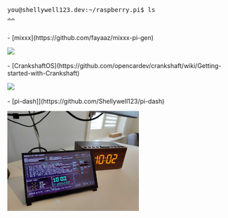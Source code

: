 <pre>
you@shellywell123.dev:~/raspberry.pi$ ls
<a href="https://shellywell123.dev/tree/projects/index.html">..</a>
</pre>

<br>
- [mixxx](https://github.com/fayaaz/mixxx-pi-gen)
<p float="middle">
    <img src="https://shellywell123.dev/tree/projects/attachments/pi-dj.jpg" width="300" />
</p>
- [CrankshaftOS](https://github.com/opencardev/crankshaft/wiki/Getting-started-with-Crankshaft)
<p float="middle">
    <img src="https://shellywell123.dev/tree/projects/attachments/pi-car.jpg" width="300" />
</p>
- [pi-dash]](https://github.com/Shellywell123/pi-dash)
<p float="middle">
    <img src="https://github.com/Shellywell123/pi-dash/blob/main/docs/photo.png" width="300" />
</p>
